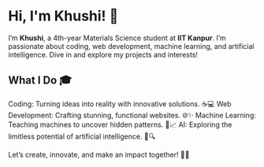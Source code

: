 # Hi, I'm Khushi! 🌟

 I’m **Khushi**, a 4th-year Materials Science student at **IIT Kanpur**. I’m passionate about coding, web development, machine learning, and artificial intelligence. Dive in and explore my projects and interests!

## What I Do 🎓
Coding: Turning ideas into reality with innovative solutions. ☕💻
Web Development: Crafting stunning, functional websites. 🌐✨
Machine Learning: Teaching machines to uncover hidden patterns. 🤖📈
AI: Exploring the limitless potential of artificial intelligence. 🚀🔍

Let’s create, innovate, and make an impact together! 🌟🚀
